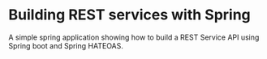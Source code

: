 # Building REST services with Spring

A simple spring application showing how to build a REST Service API using Spring boot and Spring HATEOAS.